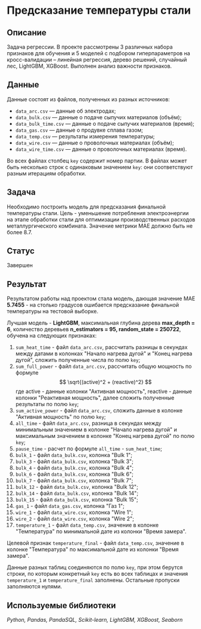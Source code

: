 # Предсказание температуры стали

## Описание
Задача регрессии. В проекте рассмотрены 3 различных набора признаков для обучения и 5 моделей с подбором гиперпараметров на кросс-валидации – линейная регрессия, дерево решений, случайный лес, LightGBM, XGBoost. Выполнен анализ важности признаков.

## Данные
Данные состоят из файлов, полученных из разных источников:
- `data_arc.csv` — данные об электродах;
- `data_bulk.csv` — данные о подаче сыпучих материалов (объём);
- `data_bulk_time.csv` *—* данные о подаче сыпучих материалов (время);
- `data_gas.csv` — данные о продувке сплава газом;
- `data_temp.csv` — результаты измерения температуры;
- `data_wire.csv` — данные о проволочных материалах (объём);
- `data_wire_time.csv` — данные о проволочных материалах (время).

Во всех файлах столбец `key` содержит номер партии. В файлах может быть несколько строк с одинаковым значением `key`: они соответствуют разным итерациям обработки.
 
## Задача
Необходимо построить модель для предсказания финальной температуры стали. Цель - уменьшение потребления электроэнергии на этапе обработки стали для оптимизации производственных расходов металлургического комбината. Значение метрики MAE должно быть не более 8.7.
 

## Статус
Завершен

## Результат
Результатом работы над проектом стала модель, дающая значение MAE **5.7455** - на столько градусов ошибается предсказание финальной температуры на тестовой выборке. 

Лучшая модель - **LightGBM**, максимальная глубина дерева **max_depth = 6**, количество деревьев **n_estimators = 95, random_state = 250722**, обучена на следующих признаках:
1. `sum_heat_time` - файл `data_arc.csv`, рассчитать разницы в секундах между датами в колонках "Начало нагрева дугой" и "Конец нагрева дугой", сложить полученные числа по полю `key`; 
2. `sum_full_power` - файл `data_arc.csv`, рассчитать общую мощность по формуле
$$
\sqrt{(active)^2 + (reactive)^2}
$$
где active - данные колонки "Активная мощность", reactive - данные колонки "Реактивная мощность", далее сложить полученные результаты по полю `key`;
3. `sum_active_power` - файл `data_arc.csv`, сложить данные в колонке "Активная мощность" по полю `key`; 
4. `all_time` - файл `data_arc.csv`, разница в секундах между минимальным значением в колонке "Начало нагрева дугой" и максимальным значением в колонке "Конец нагрева дугой" по полю `key`;
5. `pause_time` - расчет по формуле `all_time` - `sum_heat_time`; 
6. `bulk_1` - файл `data_bulk.csv`, колонка "Bulk 1"; 
7. `bulk_3` - файл `data_bulk.csv`, колонка "Bulk 3"; 
8. `bulk_4` - файл `data_bulk.csv`, колонка "Bulk 4"; 
9. `bulk_6` - файл `data_bulk.csv`, колонка "Bulk 6"; 
10. `bulk_7` - файл `data_bulk.csv`, колонка "Bulk 7"; 
11. `bulk_12` - файл `data_bulk.csv`, колонка "Bulk 12"; 
12. `bulk_14` - файл `data_bulk.csv`, колонка "Bulk 14"; 
13. `bulk_15` - файл `data_bulk.csv`, колонка "Bulk 15"; 
14. `gas_1` - файл `data_gas.csv`, колонка "Газ 1"; 
15. `wire_1` - файл `data_wire.csv`, колонка "Wire 1"; 
16. `wire_2` - файл `data_wire.csv`, колонка "Wire 2"; 
17. `temperature_1` - файл `data_temp.csv`, значение в колонке "Температура" по минимальной дате из колонки "Время замера".

Целевой признак `temperature_final` - файл `data_temp.csv`, значение в колонке "Температура" по максимальной дате из колонки "Время замера".

Данные разных таблиц соединяются по полю `key`, при этом берутся строки, по которым конкретный `key` есть во всех таблицах и значения `temperature_1` и `temperature_final` заполнены. Остальные пропуски заполняются нулями.

## Используемые библиотеки
*Python, Pandas, PandaSQL, Scikit-learn, LightGBM, XGBoost, Seaborn*
